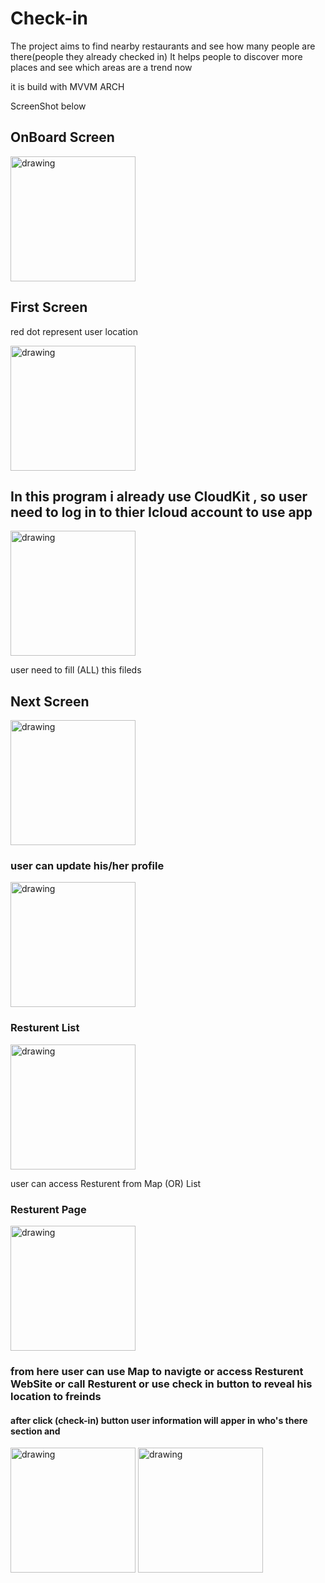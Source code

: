 # Check-in

The project aims to find nearby restaurants and see how many people are there(people they already checked in)
It helps people to discover more places and see which areas are a trend now

it is build with MVVM ARCH

ScreenShot below 

## OnBoard Screen 
<img src="ScreenShots/OnBoard.PNG" alt="drawing" width="200"/>

## First Screen
red dot represent user location 

<img src="ScreenShots/FirstScreen.PNG" alt="drawing" width="200"/>

## In this program i already use CloudKit , so user need to log in to thier Icloud account to use app


<img src="ScreenShots/emptyFields.PNG" alt="drawing" width="200"/>

user need to fill (ALL) this fileds 


## Next Screen 

<img src="ScreenShots/profile after reg.PNG" alt="drawing" width="200"/>


### user can update his/her profile 
<img src="ScreenShots/UpdateProfile.PNG" alt="drawing" width="200"/>

### 

### Resturent List 

<img src="ScreenShots/RestList.PNG" alt="drawing" width="200"/>

user can access Resturent from Map (OR) List

### Resturent Page 

<img src="ScreenShots/RestPage.PNG" alt="drawing" width="200"/>


### from here user can use Map to navigte or access Resturent WebSite or call Resturent or use check in button to reveal his location to freinds

#### after click (check-in) button user information will apper in who's there section and

<img src="ScreenShots/ListPlusOne.PNG" alt="drawing" width="200"/>


<img src="ScreenShots/plusOne.PNG" alt="drawing" width="200"/>

